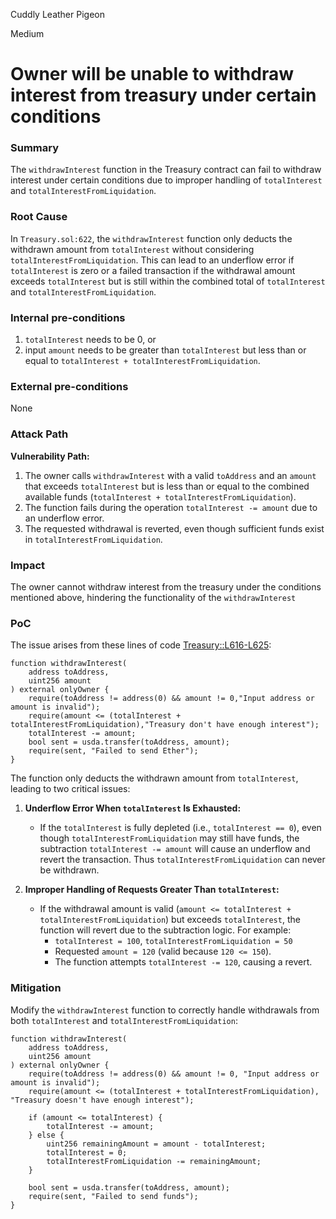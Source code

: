 Cuddly Leather Pigeon

Medium

# Owner will be unable to withdraw interest from treasury under certain conditions

### Summary

The `withdrawInterest` function in the Treasury contract can fail to withdraw interest under certain conditions due to improper handling of `totalInterest` and `totalInterestFromLiquidation`.

### Root Cause

In `Treasury.sol:622`, the `withdrawInterest` function only deducts the withdrawn amount from `totalInterest` without considering `totalInterestFromLiquidation`. This can lead to an underflow error if `totalInterest` is zero or a failed transaction if the withdrawal amount exceeds `totalInterest` but is still within the combined total of `totalInterest` and `totalInterestFromLiquidation`.

### Internal pre-conditions

1. `totalInterest` needs to be 0, or
2. input `amount` needs to be greater than `totalInterest` but less than or equal to `totalInterest + totalInterestFromLiquidation`.

### External pre-conditions

None

### Attack Path

**Vulnerability Path:** 

1. The owner calls `withdrawInterest` with a valid `toAddress` and an `amount` that exceeds `totalInterest` but is less than or equal to the combined available funds (`totalInterest + totalInterestFromLiquidation`).  
2. The function fails during the operation `totalInterest -= amount` due to an underflow error.  
3. The requested withdrawal is reverted, even though sufficient funds exist in `totalInterestFromLiquidation`.

### Impact

The owner cannot withdraw interest from the treasury under the conditions mentioned above, hindering the functionality of the `withdrawInterest`

### PoC

The issue arises from these lines of code [Treasury::L616-L625](https://github.com/sherlock-audit/2024-11-autonomint/blob/main/Blockchain/Blockchian/contracts/Core_logic/Treasury.sol#L616-L625):

```solidity
function withdrawInterest(
    address toAddress,
    uint256 amount
) external onlyOwner {
    require(toAddress != address(0) && amount != 0,"Input address or amount is invalid");
    require(amount <= (totalInterest + totalInterestFromLiquidation),"Treasury don't have enough interest");
    totalInterest -= amount;
    bool sent = usda.transfer(toAddress, amount);
    require(sent, "Failed to send Ether");
}
```

The function only deducts the withdrawn amount from `totalInterest`, leading to two critical issues:

1. **Underflow Error When `totalInterest` Is Exhausted:**
   - If the `totalInterest` is fully depleted (i.e., `totalInterest == 0`), even though `totalInterestFromLiquidation` may still have funds, the subtraction `totalInterest -= amount` will cause an underflow and revert the transaction. Thus `totalInterestFromLiquidation` can never be withdrawn.

2. **Improper Handling of Requests Greater Than `totalInterest`:**
   - If the withdrawal amount is valid (`amount <= totalInterest + totalInterestFromLiquidation`) but exceeds `totalInterest`, the function will revert due to the subtraction logic. For example:
     - `totalInterest = 100`, `totalInterestFromLiquidation = 50`
     - Requested `amount = 120` (valid because `120 <= 150`).
     - The function attempts `totalInterest -= 120`, causing a revert.

### Mitigation

Modify the `withdrawInterest` function to correctly handle withdrawals from both `totalInterest` and `totalInterestFromLiquidation`:

```solidity
function withdrawInterest(
    address toAddress,
    uint256 amount
) external onlyOwner {
    require(toAddress != address(0) && amount != 0, "Input address or amount is invalid");
    require(amount <= (totalInterest + totalInterestFromLiquidation), "Treasury doesn't have enough interest");
    
    if (amount <= totalInterest) {
        totalInterest -= amount;
    } else {
        uint256 remainingAmount = amount - totalInterest;
        totalInterest = 0; 
        totalInterestFromLiquidation -= remainingAmount; 
    }

    bool sent = usda.transfer(toAddress, amount);
    require(sent, "Failed to send funds");
}
```